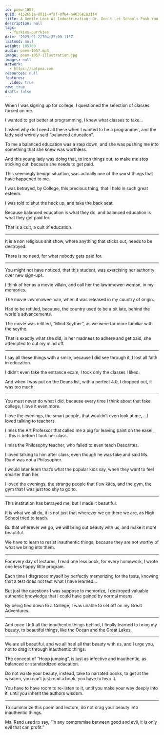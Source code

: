 ```yaml
---
id: poem-1057
guid: 4152651a-8011-4faf-8f64-a4636e2631f4
title: A Gentle Look At Indoctrination; Or, Don't Let Schools Push You Around
description: null
tags:
  - furkies-purrkies
date: '2023-01-22T04:25:09.115Z'
lastmod: null
weight: 105700
audio: poem-1057.mp3
image: poem-1057-illustration.jpg
images: null
artwork:
  - https://catpea.com
resources: null
features:
  video: true
raw: true
draft: false
---
```


When I was signing up for college,
I questioned the selection of classes forced on me.

I wanted to get better at programming,
I knew what classes to take...

I asked why do I need all these when I wanted to be a programmer,
and the lady said weirdly said “balanced education”.

To me a balanced education was a step down,
and she was pushing me into something that she knew was worthless.

And this young lady was doing that, to iron things out,
to make me stop sticking out, because she needs to get paid.

This seemingly benign situation,
was actually one of the worst things that have happened to me.

I was betrayed, by College, this precious thing,
that I held in such great esteem.

I was told to shut the heck up,
and take the back seat.

Because balanced education is what they do,
and balanced education is what they get paid for.

That is a cult,
a cult of education.

---

It is a non religious shit show,
where anything that sticks out, needs to be destroyed.

There is no need,
for what nobody gets paid for.

---

You might not have noticed, that this student,
was exercising her authority over new sign-ups.

I think of her as a movie villain,
and call her the lawnmower-woman, in my memories.

The movie lawnmower-man,
when it was released in my country of origin…

Had to be retitled, because,
the country used to be a bit late, behind the world's advancements.

The movie was retitled,
“Mind Scyther”, as we were far more familiar with the scythe.

That is exactly what she did, in her madness to adhere and get paid,
she attempted to cut my mind off.

---

I say all these things with a smile,
because I did see through it, I lost all faith in education.

I didn’t even take the entrance exam,
I took only the classes I liked.

And when I was put on the Deans list, with a perfect 4.0,
I dropped out, it was too much.

---

You must never do what I did,
because every time I think about that fake college, I love it even more.

I love the evenings, the smart people, that wouldn’t even look at me,
...I loved talking to teachers.

I miss the Art Professor that called me a pig for leaving paint on the easel,
...this is before I took her class.

I miss the Philosophy teacher,
who failed to even teach Descartes.

I loved talking to him after class,
even though he was fake and said Ms. Rand was not a Philosopher.

I would later learn that’s what the popular kids say,
when they want to feel smarter than her.

I loved the evenings, the strange people that flew kites,
and the gym, the gym that I was just too shy to go to.

---

This institution has betrayed me,
but I made it beautiful.

It is what we all do,
it is not just that wherever we go there we are, as High School tried to teach.

Bu that wherever we go,
we will bring out beauty with us, and make it more beautiful.

We have to learn to resist inauthentic things,
because they are not worthy of what we bring into them.

---

For every day of lectures, I read one less book,
for every homework, I wrote one less happy little program.

Each time I disgraced myself by perfectly memorizing for the tests,
knowing that a test does not test what I have learned…

But just the questions I was suppose to memorize,
I destroyed valuable authentic knowledge that I could have gained by normal means.

By being tied down to a College,
I was unable to set off on my Great Adventures.

---

And once I left all the inauthentic things behind,
I finally learned to bring my beauty, to beautiful things, like the Ocean and the Great Lakes.

---

We are all beautiful, and we all haul all that beauty with us,
and I urge you, not to drag it through inauthentic things.

The concept of “Hoop jumping”, is just as infective and inauthentic,
as balanced or standardized education.

Do not waste your beauty, instead, take to narrated books,
to get at the wisdom, you can’t just read a book, you have to hear it.

You have to have room to re-listen to it,
until you make your way deeply into it, until you inherit the authors wisdom.

---

To summarize this poem and lecture,
do not drag your beauty into inauthentic things.

Ms. Rand used to say,
“In any compromise between good and evil, it is only evil that can profit.”
